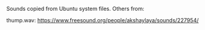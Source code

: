 Sounds copied from Ubuntu system files. Others from:

thump.wav: https://www.freesound.org/people/akshaylaya/sounds/227954/
